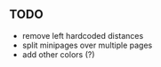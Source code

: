 TODO
----
* remove left hardcoded distances
* split minipages over multiple pages
* add other colors (?)
